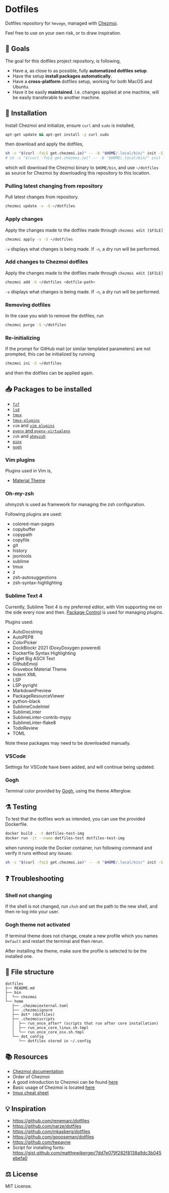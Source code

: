 # Dotfiles

Dotfiles repository for `hmvege`, managed with [Chezmoi](https://github.com/twpayne/chezmoi).

Feel free to use on your own risk, or to draw inspiration.

## :dart: Goals
The goal for this dotfiles project repository, is following,
* Have a, as close to as possible, fully **automatized dotfiles setup**.
* Have the setup **install packages automatically**.
* Have a **cross-platform** dotfiles setup, working for both MacOS and Ubuntu.
* Have it be easily **maintained**. I.e. changes applied at one machine, will be easily transferable to another machine.

## :scroll: Installation
Install Chezmoi and initialize, ensure `curl` and `sudo` is installed,
```bash
apt-get update && apt-get install -y curl sudo
```
then download and apply the dotfiles,
```bash
sh -c "$(curl -fsLS get.chezmoi.io)" -- -b "$HOME/.local/bin/" init -S ~/dotfiles --apply hmvege
# sh -c "$(curl -fsLS get.chezmoi.io)" -- -b "$HOME/.local/bin/" init -S ~/dotfiles --apply --verbose --branch 2-maintenance-update-python-versions-and-other hmvege
```
which will download the Chezmoi binary to `$HOME/bin`, and use `~/dotfiles` as source for Chezmoi by downloading this repository to this location.

### Pulling latest changing from repository
Pull latest changes from repository.
```bash
chezmoi update -v -S ~/dotfiles
```

### Apply changes
Apply the changes made to the dotfiles made through `chezmoi edit [$FILE]`
```bash
chezmoi apply -v -S ~/dotfiles
```
`-v` displays what changes is being made. If `-n`, a dry run will be performed.

### Add changes to Chezmoi dotfiles
Apply the changes made to the dotfiles made through `chezmoi edit [$FILE]`
```bash
chezmoi add -S ~/dotfiles <dotfile-path>
```
`-v` displays what changes is being made. If `-n`, a dry run will be performed.

### Removing dotfiles
In the case you wish to remove the dotfiles, run
```bash
chezmoi purge -S ~/dotfiles
```

### Re-initializing
If the prompt for GitHub mail (or similar templated parameters) are not prompted, this can be initialized by running
```bash
chezmoi ini -S ~/dotfiles
```
and then the dotfiles can be applied again.

## :inbox_tray: Packages to be installed

 - [`fzf`](https://github.com/junegunn/fzf#using-git)
 - [`lsd`](https://github.com/Peltoche/lsd)
 - [`tmux`](https://github.com/tmux/tmux)
 - [`tmux-plugins`](https://github.com/tmux-plugins/tpm)
 - `vim` and [`vim plugins`](https://github.com/junegunn/vim-plug)
 - [`pyenv` and `pyenv-virtualenv`](https://github.com/pyenv)
 - `zsh` and [`ohmyzsh`](https://github.com/ohmyzsh/ohmyzsh)
 - [`pipx`](https://pypa.github.io/pipx/)
 - [`gogh`](https://gogh-co.github.io/Gogh/)

### Vim plugins
Plugins used in Vim is,
 - [Material Theme](https://github.com/material-theme/vsc-community-material-theme)

### Oh-my-zsh
ohmyzsh is used as framework for managing the zsh configuration.

Following plugins are used:
 - colored-man-pages
 - copybuffer
 - copypath
 - copyfile
 - git
 - history
 - jsontools
 - sublime
 - tmux
 - z
 - zsh-autosuggestions
 - zsh-syntax-highlighting


### Sublime Text 4
Currently, Sublime Text 4 is my preferred editor, with Vim supporting me on the side every now and then. [Package Control](https://packagecontrol.io/) is used for managing plugins.

Plugins used:
 - AutoDocstring
 - AutoPEP8
 - ColorPicker
 - DockBlockr 2021 (DoxyDoxygen powered)
 - Dockerfile Syntax Highlighting
 - Figlet Big ASCII Text
 - GithubEmoji
 - Gruvebox Material Theme
 - Indent XML
 - LSP
 - LSP-pyright
 - MarkdownPreview
 - PackageResourceViewer
 - python-black
 - SublimeCodeIntel
 - SublimeLinter
 - SublimeLinter-contrib-mypy
 - SublimeLinter-flake8
 - TodoReview
 - TOML

Note these packages may need to be downloaded manually.

### VSCode
Settings for VSCode have been added, and will continue being updated.

### Gogh
Terminal color provided by [Gogh](https://gogh-co.github.io/Gogh/), using the theme Afterglow.

## :alembic: Testing
To test that the dotfiles work as intended, you can use the provided Dockerfile.
```bash
docker build . -t dotfiles-test-img
docker run -it --name dotfiles-test dotfiles-test-img
```
when running inside the Docker container, run following command and verify it runs without any issues:
```bash
sh -c "$(curl -fsLS get.chezmoi.io)" -- -b "$HOME/.local/bin/" init -S ~/dotfiles --apply --verbose hmvege
```

## :question: Troubleshooting

### Shell not changing
If the shell is not changed, run `chsh` and set the path to the new shell, and then re-log into your user.

### Gogh theme not activated
If terminal theme does not change, create a new profile which you names `Default` and restart the terminal and then rerun.

After installing the theme, make sure the profile is selected to be the installed one.

## :open_file_folder: File structure
```
dotfiles
├── README.md
├── bin
│  └── chezmoi
└── home
   ├── .chezmoiexternal.toml
   ├── .chezmoiignore
   ├── dot* (dotfiles)
   ├── .chezmoiscripts
   │  ├── run_once_after* (scripts that run after core installation)
   │  ├── run_once_core_linux.sh.tmpl
   │  └── run_once_core_osx.sh.tmpl
   └── dot_config
      └── dotfiles stored in ~/.config
```

## :books: Resources
- [Chezmoi documentation](https://www.chezmoi.io/)
- Order of Chezmoi
- A good introduction to Chezmoi can be found [here](https://blog.benoitj.ca/2020-06-15-how-i-use-linux-desktop-at-work-part5-dotfiles/)
- Basic usage of Chezmoi is located [here](https://pashynskykh.com/posts/chezmoi/)
- [tmux cheat sheet](https://tmuxcheatsheet.com/)

## :bulb: Inspiration
<!-- - https://github.com/tordks/.dotfiles -->
- https://github.com/renemarc/dotfiles
- https://github.com/narze/dotfiles
- https://github.com/mkasberg/dotfiles
- https://github.com/goooseman/dotfiles
- https://github.com/twpayne
- Script for installing fonts: https://gist.github.com/matthewjberger/7dd7e079f282f8138a9dc3b045ebefa0


## :balance_scale: License
MIT License.